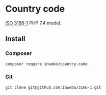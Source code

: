 # Country code

[ISO 3166-1](https://en.wikipedia.org/wiki/ISO_3166-1) PHP 7.4 model.

## Install

### Composer
```bash
composer require inwebo/country-code
```

### Git
```bash
git clone git@github.com:inwebo/3166-1.git
```